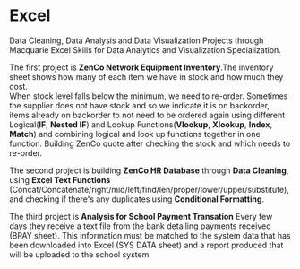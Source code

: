 # Excel
Data Cleaning, Data Analysis and Data Visualization Projects through Macquarie Excel Skills for Data Analytics and Visualization Specialization.

The first project is **ZenCo Network Equipment Inventory**.The inventory sheet shows how many of each item we have in stock and how much they cost.				
When stock level falls below the minimum, we need to re-order. Sometimes the supplier does not have stock and so we indicate it is on backorder, items already on backorder to not need to be ordered again using different Logical(**IF**, **Nested IF**) and Lookup Functions(**Vlookup**, **Xlookup**, **Index**, **Match**) and combining logical and look up functions together in one function.
Building ZenCo quote after checking the stock and which needs to re-order.

The second project is building **ZenCo HR Database** through **Data Cleaning**, using **Excel Text Functions** (Concat/Concatenate/right/mid/left/find/len/proper/lower/upper/substitute), and checking if there's any duplicates using **Conditional Formatting**.

The third project is **Analysis for School Payment Transation**
Every few days they receive a text file from the bank detailing payments received (BPAY sheet). This information must be matched to the system data that has been downloaded into Excel (SYS DATA sheet) and a report produced that will be uploaded to the school system.
